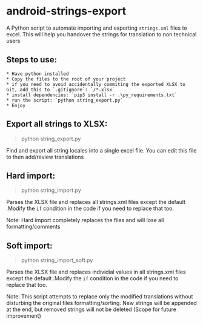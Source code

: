 # android-strings-export
A Python script to automate importing and exporting `strings.xml` files to excel. This will help you handover the strings for translation to non technical users

## Steps to use:
    * Have python installed
    * Copy the files to the root of your project
    * if you need to avoid accidentally commiting the exported XLSX to Git, add this to `.gitignore`: `/*.xlsx`
    * install dependencies: `pip3 install -r .\py_requirements.txt`
    * run the script: `python string_export.py`
    * Enjoy

## Export all strings to XLSX:

> python string_export.py

Find and export all string locales into a single excel file. You can edit this file to then add/review translations

## Hard import:

> python string_import.py

Parses the XLSX file and replaces all strings.xml files except the default .Modify the `if` condition in the code if you need to replace that too.

Note: Hard import completely replaces the files and will lose all formatting/comments

## Soft import:

> python string_import_soft.py

Parses the XLSX file and replaces individial values in all strings.xml files except the default .Modify the `if` condition in the code if you need to replace that too.

Note: This script attempts to replace only the modified translations without disturbing the original files formatting/sorting. New strings will be appended at the end, but removed strings will not be deleted (Scope for future improvement)
